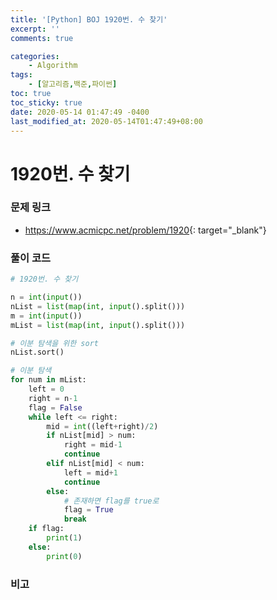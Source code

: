 ```yaml
---
title: '[Python] BOJ 1920번. 수 찾기'
excerpt: ''
comments: true

categories:
    - Algorithm
tags:
    - [알고리즘,백준,파이썬]
toc: true
toc_sticky: true
date: 2020-05-14 01:47:49 -0400
last_modified_at: 2020-05-14T01:47:49+08:00
---
```


# 1920번. 수 찾기

### 문제 링크

-   <https://www.acmicpc.net/problem/1920>{: target="\_blank"}

### 풀이 코드

```python
# 1920번. 수 찾기

n = int(input())
nList = list(map(int, input().split()))
m = int(input())
mList = list(map(int, input().split()))

# 이분 탐색을 위한 sort
nList.sort()

# 이분 탐색
for num in mList:
    left = 0
    right = n-1
    flag = False
    while left <= right:
        mid = int((left+right)/2)
        if nList[mid] > num:
            right = mid-1
            continue
        elif nList[mid] < num:
            left = mid+1
            continue
        else:
            # 존재하면 flag를 true로
            flag = True
            break
    if flag:
        print(1)
    else:
        print(0)
```

### 비고
